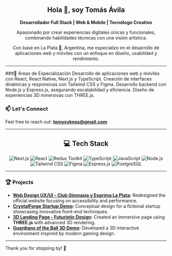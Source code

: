 <h2 align="center">Hola 👋, soy Tomás Ávila</h2> 
<p align="center"> <strong>Desarrollador Full Stack | Web & Mobile | Tecnólogo Creativo</strong> </p> 
<p align="center"> Apasionado por crear experiencias digitales únicas y funcionales, combinando habilidades técnicas con una visión artística. </p> 
<p align="center"> Con base en La Plata 🐺, Argentina, me especializo en el desarrollo de aplicaciones web y móviles con un enfoque en diseño, usabilidad y rendimiento. </p>

---

###🌟 Áreas de Especialización
Desarrollo de aplicaciones web y móviles con React, React Native, Next.js y TypeScript.
Creación de interfaces dinámicas y responsivas con Tailwind CSS y Figma.
Desarrollo backend con Node.js y Express.js, asegurando escalabilidad y eficiencia.
Diseño de experiencias 3D inmersivas con THREE.js.

 

### 📫 Let's Connect
Feel free to reach out: **tomysykess@gmail.com**

---

<h2 align="center">💻 Tech Stack</h2>

<div align="center">
  
![Next.js](https://img.shields.io/badge/Next.js-000000?style=for-the-badge&logo=next.js&logoColor=white)
![React](https://img.shields.io/badge/React-61DAFB?style=for-the-badge&logo=react&logoColor=000)
![Redux Toolkit](https://img.shields.io/badge/Redux_Toolkit-764ABC?style=for-the-badge&logo=redux&logoColor=fff)
![TypeScript](https://img.shields.io/badge/TypeScript-007ACC?style=for-the-badge&logo=typescript&logoColor=white)
![JavaScript](https://img.shields.io/badge/JavaScript-F7DF1E?style=for-the-badge&logo=javascript&logoColor=000)
![Node.js](https://img.shields.io/badge/Node.js-339933?style=for-the-badge&logo=node.js&logoColor=fff)
![Tailwind CSS](https://img.shields.io/badge/Tailwind_CSS-38B2AC?style=for-the-badge&logo=tailwind-css&logoColor=white)
![Figma](https://img.shields.io/badge/Figma-F24E1E?style=for-the-badge&logo=figma&logoColor=white)
![Express.js](https://img.shields.io/badge/Express.js-000?style=for-the-badge&logo=express&logoColor=fff)
![PostgreSQL](https://img.shields.io/badge/PostgreSQL-336791?style=for-the-badge&logo=postgresql&logoColor=fff)

</div>

---

### 🏆 Projects
- **[Web Design UX/UI - Club Gimnasia y Esgrima La Plata](https://drive.google.com/file/d/1GXPGTotmDR2fMjCkdvifMyEUB0dawASz/view?usp=sharing):** Redesigned the official website focusing on accessibility and performance.  
- **[CrystalForge Startup Demo](https://www.linkedin.com/feed/update/urn:li:activity:7259597719604789248/):** Conceptual design for a fictional startup showcasing innovative front-end techniques.  
- **[3D Landing Page - Futuristic Design](https://www.linkedin.com/feed/update/urn:li:activity:7250901290883440640/):** Created an immersive page using **THREE.js** with advanced 3D rendering.  
- **[Guardians of the Ball 3D Demo](https://drive.google.com/file/d/1EuWFCZYeURbwM3hTFmvpN12QD9tZ5G3F/view?usp=sharing):** Developed a 3D interactive environment inspired by modern gaming design.  

---

Thank you for stopping by! 🌟

<!-- <img src=""> -->



